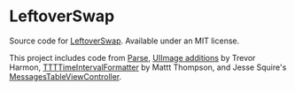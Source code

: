# LeftoverSwap

Source code for [LeftoverSwap](http://www.leftoverswap.com). Available under an MIT license.

This project includes code from [Parse](https://parse.com), [UIImage additions](http://vocaro.com/trevor/blog/2009/10/12/resize-a-uiimage-the-right-way/) by Trevor Harmon, [TTTTimeIntervalFormatter](https://github.com/mattt/FormatterKit) by Mattt Thompson, and Jesse Squire's [MessagesTableViewController](https://github.com/jessesquires/MessagesTableViewController).

